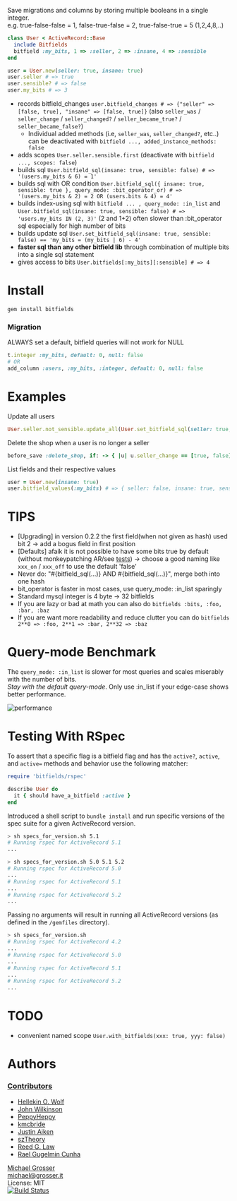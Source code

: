 Save migrations and columns by storing multiple booleans in a single integer.<br/>
e.g. true-false-false = 1, false-true-false = 2,  true-false-true = 5 (1,2,4,8,..)

```ruby
class User < ActiveRecord::Base
  include Bitfields
  bitfield :my_bits, 1 => :seller, 2 => :insane, 4 => :sensible
end

user = User.new(seller: true, insane: true)
user.seller # => true
user.sensible? # => false
user.my_bits # => 3
```

 - records bitfield_changes `user.bitfield_changes # => {"seller" => [false, true], "insane" => [false, true]}` (also `seller_was` / `seller_change` / `seller_changed?` / `seller_became_true?` / `seller_became_false?`)
   - Individual added methods (i.e, `seller_was`, `seller_changed?`, etc..) can be deactivated with `bitfield ..., added_instance_methods: false`
 - adds scopes `User.seller.sensible.first` (deactivate with `bitfield ..., scopes: false`)
 - builds sql `User.bitfield_sql(insane: true, sensible: false) # => '(users.my_bits & 6) = 1'`
 - builds sql with OR condition `User.bitfield_sql({ insane: true, sensible: true }, query_mode: :bit_operator_or) # => '(users.my_bits & 2) = 2 OR (users.bits & 4) = 4'`
 - builds index-using sql with `bitfield ... , query_mode: :in_list` and `User.bitfield_sql(insane: true, sensible: false) # => 'users.my_bits IN (2, 3)'` (2 and 1+2) often slower than :bit_operator sql especially for high number of bits
 - builds update sql `User.set_bitfield_sql(insane: true, sensible: false) == 'my_bits = (my_bits | 6) - 4'`
 - **faster sql than any other bitfield lib** through combination of multiple bits into a single sql statement
 - gives access to bits `User.bitfields[:my_bits][:sensible] # => 4`

Install
=======

```
gem install bitfields
```

### Migration
ALWAYS set a default, bitfield queries will not work for NULL

```ruby
t.integer :my_bits, default: 0, null: false
# OR
add_column :users, :my_bits, :integer, default: 0, null: false
```

Examples
========
Update all users

```ruby
User.seller.not_sensible.update_all(User.set_bitfield_sql(seller: true, insane: true))
```

Delete the shop when a user is no longer a seller

```ruby
before_save :delete_shop, if: -> { |u| u.seller_change == [true, false]}
```

List fields and their respective values

```ruby
user = User.new(insane: true)
user.bitfield_values(:my_bits) # => { seller: false, insane: true, sensible: false }
```

TIPS
====
 - [Upgrading] in version 0.2.2 the first field(when not given as hash) used bit 2 -> add a bogus field in first position
 - [Defaults] afaik it is not possible to have some bits true by default (without monkeypatching AR/see [tests](https://github.com/grosser/bitfields/commit/2170dc546e2c4f1187089909a80e8602631d0796)) -> choose a good naming like `xxx_on` / `xxx_off` to use the default 'false'
 - Never do: "#{bitfield_sql(...)} AND #{bitfield_sql(...)}", merge both into one hash
 - bit_operator is faster in most cases, use query_mode: :in_list sparingly
 - Standard mysql integer is 4 byte -> 32 bitfields
 - If you are lazy or bad at math you can also do `bitfields :bits, :foo, :bar, :baz`
 - If you are want more readability and reduce clutter you can do `bitfields 2**0 => :foo, 2**1 => :bar, 2**32 => :baz`

Query-mode Benchmark
=========
The `query_mode: :in_list` is slower for most queries and scales miserably with the number of bits.<br/>
*Stay with the default query-mode*. Only use :in_list if your edge-case shows better performance.

![performance](http://chart.apis.google.com/chart?chtt=bit-operator+vs+IN+--+with+index&chd=s:CEGIKNPRUW,DEHJLOQSVX,CFHKMPSYXZ,DHJMPSVYbe,DHLPRVZbfi,FKOUZeinsx,FLQWbglqw2,HNTZfkqw19,BDEGHJLMOP,BDEGIKLNOQ,BDFGIKLNPQ,BDFGILMNPR,BDFHJKMOQR,BDFHJLMOQS,BDFHJLNPRT,BDFHJLNPRT&chxt=x,y&chxl=0:|100K|200K|300K|400K|500K|600K|700K|800K|900K|1000K|1:|0|1441.671ms&cht=lc&chs=600x500&chdl=2bits+%28in%29|3bits+%28in%29|4bits+%28in%29|6bits+%28in%29|8bits+%28in%29|10bits+%28in%29|12bits+%28in%29|14bits+%28in%29|2bits+%28bit%29|3bits+%28bit%29|4bits+%28bit%29|6bits+%28bit%29|8bits+%28bit%29|10bits+%28bit%29|12bits+%28bit%29|14bits+%28bit%29&chco=0000ff,0000ee,0000dd,0000cc,0000bb,0000aa,000099,000088,ff0000,ee0000,dd0000,cc0000,bb0000,aa0000,990000,880000)

Testing With RSpec
=========

To assert that a specific flag is a bitfield flag and has the `active?`, `active`, and `active=` methods and behavior use the following matcher:

````ruby
require 'bitfields/rspec'

describe User do
  it { should have_a_bitfield :active }
end
````

Introduced a shell script to `bundle install` and run specific versions of the spec suite for a given ActiveRecord version.

````bash
> sh specs_for_version.sh 5.1
# Running rspec for ActiveRecord 5.1
...
````

````bash
> sh specs_for_version.sh 5.0 5.1 5.2
# Running rspec for ActiveRecord 5.0
...
# Running rspec for ActiveRecord 5.1
...
# Running rspec for ActiveRecord 5.2
...
````

Passing no arguments will result in running all ActiveRecord versions (as defined in the `/gemfiles` directory).

````bash
> sh specs_for_version.sh
# Running rspec for ActiveRecord 4.2
...
# Running rspec for ActiveRecord 5.0
...
# Running rspec for ActiveRecord 5.1
...
# Running rspec for ActiveRecord 5.2
...
````

TODO
====
 - convenient named scope `User.with_bitfields(xxx: true, yyy: false)`

Authors
=======
### [Contributors](http://github.com/grosser/bitfields/contributors)
 - [Hellekin O. Wolf](https://github.com/hellekin)
 - [John Wilkinson](https://github.com/jcwilk)
 - [PeppyHeppy](https://github.com/peppyheppy)
 - [kmcbride](https://github.com/kmcbride)
 - [Justin Aiken](https://github.com/JustinAiken)
 - [szTheory](https://github.com/szTheory)
 - [Reed G. Law](https://github.com/reedlaw)
 - [Rael Gugelmin Cunha](https://github.com/reedlaw)

[Michael Grosser](http://grosser.it)<br/>
michael@grosser.it<br/>
License: MIT<br/>
[![Build Status](https://travis-ci.org/grosser/bitfields.png)](https://travis-ci.org/grosser/bitfields)
